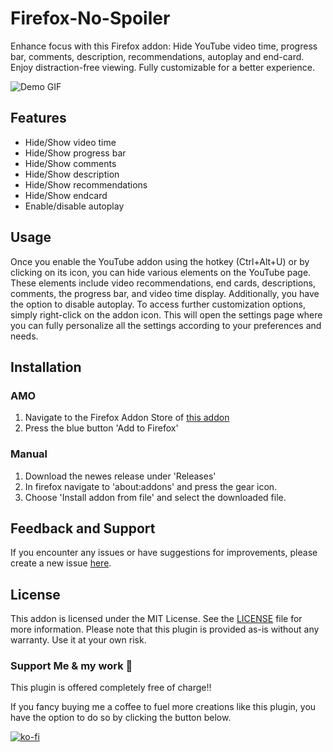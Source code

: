 # Firefox-No-Spoiler

Enhance focus with this Firefox addon: Hide YouTube video time, progress bar, comments, description, recommendations, autoplay and end-card. Enjoy distraction-free viewing. Fully customizable for a better experience.

![Demo GIF](./demogif)

## Features

-   Hide/Show video time
-   Hide/Show progress bar
-   Hide/Show comments
-   Hide/Show description
-   Hide/Show recommendations
-   Hide/Show endcard
-   Enable/disable autoplay

## Usage

Once you enable the YouTube addon using the hotkey (Ctrl+Alt+U) or by clicking on its icon, you can hide various elements on the YouTube page. These elements include video recommendations, end cards, descriptions, comments, the progress bar, and video time display. Additionally, you have the option to disable autoplay.
To access further customization options, simply right-click on the addon icon. This will open the settings page where you can fully personalize all the settings according to your preferences and needs.

## Installation

### AMO

1. Navigate to the Firefox Addon Store of [this addon](https://addons.mozilla.org/de/firefox/addon/no-spoilers-youtube/)
2. Press the blue button 'Add to Firefox'

### Manual

1. Download the newes release under 'Releases'
2. In firefox navigate to 'about:addons' and press the gear icon.
3. Choose 'Install addon from file' and select the downloaded file.

## Feedback and Support

If you encounter any issues or have suggestions for improvements, please create a new issue [here](https://github.com/0skater0/Firefox-No-Spoiler/issues).

## License

This addon is licensed under the MIT License. See the [LICENSE](LICENSE) file for more information.
Please note that this plugin is provided as-is without any warranty. Use it at your own risk.

### Support Me & my work 🙏

This plugin is offered completely free of charge‼️

If you fancy buying me a coffee to fuel more creations like this plugin, you have the option to do so by clicking the button below.

[![ko-fi](https://ko-fi.com/img/githubbutton_sm.svg)](https://ko-fi.com/P5P7NLC40)
